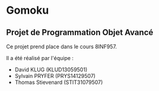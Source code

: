 # Gomoku
## Projet de Programmation Objet Avancé 

Ce projet prend place dans le cours 8INF957.

Il a été réalisé par l'équipe : 
- David KLUG (KLUD13059501)
- Sylvain PRYFER (PRYS14129507)
- Thomas Stievenard (STIT31079507)

